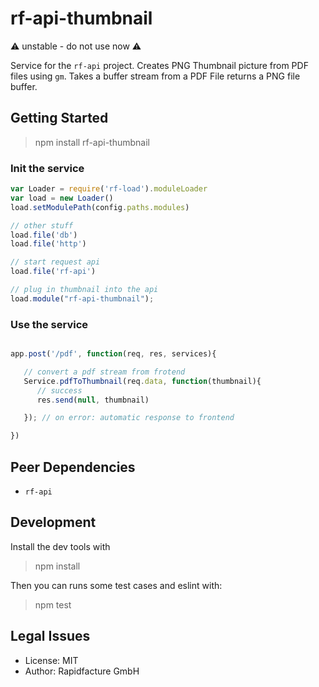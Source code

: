 # rf-api-thumbnail
⚠ unstable - do not use now ⚠

Service for the `rf-api` project. Creates PNG Thumbnail picture from PDF files using `gm`.
Takes a buffer stream from a PDF File returns a PNG file buffer.

## Getting Started

> npm install rf-api-thumbnail

### Init the service


```js
var Loader = require('rf-load').moduleLoader
var load = new Loader()
load.setModulePath(config.paths.modules)

// other stuff
load.file('db')
load.file('http')

// start request api
load.file('rf-api')

// plug in thumbnail into the api
load.module("rf-api-thumbnail");

```

### Use the service
```js

app.post('/pdf', function(req, res, services){

   // convert a pdf stream from frotend
   Service.pdfToThumbnail(req.data, function(thumbnail){
      // success
      res.send(null, thumbnail)

   }); // on error: automatic response to frontend

})

```


## Peer Dependencies
* `rf-api`


## Development

Install the dev tools with

> npm install

Then you can runs some test cases and eslint with:

> npm test


## Legal Issues
* License: MIT
* Author: Rapidfacture GmbH
